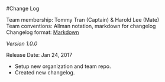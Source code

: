 #Change Log

Team membership: Tommy Tran (Captain) & Harold Lee (Mate)  
Team conventions: Allman notation, markdown for changelog  
Changelog format: [Markdown](https://github.com/adam-p/markdown-here/wiki/Markdown-Cheatsheet) 

*Version 1.0.0*

Release Date: Jan 24, 2017
- Setup new organization and team repo.
- Created new changelog.
